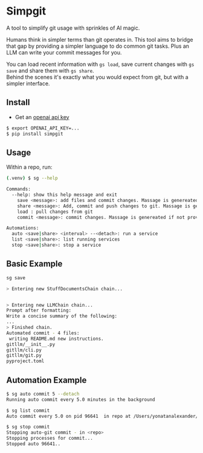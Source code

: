 # Simpgit

A tool to simplify git usage with sprinkles of AI magic.

Humans think in simpler terms than git operates in. This tool aims to bridge that gap by providing a simpler language to
do common git tasks. Plus an LLM can write your commit messages for you.

You can load recent information with `gs load`, save current changes with `gs save` and share them with `gs share`.    
Behind the scenes it's exactly what you would expect from git, but with a simpler interface.

## Install

* Get an [openai api key](https://platform.openai.com/account/api-keys)

```bash
$ export OPENAI_API_KEY=...
$ pip install simpgit
```

## Usage

Within a repo, run:

```bash 
(.venv) $ sg --help
```

```bash
Commands:
  --help: show this help message and exit    
    save <message>: add files and commit changes. Massage is genereated if not provided         
    share <message>: Add, commit and push changes to git. Massage is genereated if not provided
    load : pull changes from git    
    commit <message>: commit changes. Massage is genereated if not provided

Automations:
  auto <save|share> <interval> --<detach>: run a service
  list <save|share>: list running services
  stop <save|share>: stop a service
```

## Basic Example
```bash
sg save

> Entering new StuffDocumentsChain chain...


> Entering new LLMChain chain...
Prompt after formatting:
Write a concise summary of the following:
...
> Finished chain.
Automated commit - 4 files:
 writing README.md new instructions.
gitllm/__init__.py
gitllm/cli.py
gitllm/git.py
pyproject.toml
```

## Automation Example
```bash
$ sg auto commit 5 --detach
Running auto commit every 5.0 minutes in the background

$ sg list commit
Auto commit every 5.0 on pid 96641  in repo at /Users/yonatanalexander/development/xethub/gitllm

$ sg stop commit
Stopping auto-git commit - in <repo>
Stopping processes for commit...
Stopped auto 96641..
```
